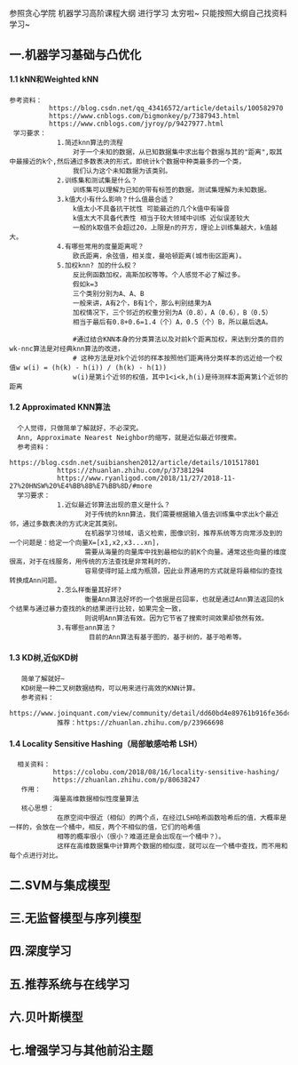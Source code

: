 参照贪心学院 机器学习高阶课程大纲 进行学习
太穷啦~  只能按照大纲自己找资料学习~
## 一.机器学习基础与凸优化
#### 1.1 kNN和Weighted kNN
    参考资料：
              https://blog.csdn.net/qq_43416572/article/details/100582970
              https://www.cnblogs.com/bigmonkey/p/7387943.html
              https://www.cnblogs.com/jyroy/p/9427977.html
     学习要求：
                1.简述knn算法的流程
                    对于一个未知的数据，从已知数据集中求出每个数据与其的"距离",取其中最接近的k个,然后通过多数表决的形式，即统计k个数据中种类最多的一个类，
                    我们认为这个未知数据为该类别。
                2.训练集和测试集是什么？
                    训练集可以理解为已知的带有标签的数据，测试集理解为未知数据。
                3.k值大小有什么影响？什么值最合适？
                    k值太小不具备抗干扰性 可能最近的几个k值中有噪音
                    k值太大不具备代表性 相当于较大领域中训练 近似误差较大
                    一般的k取值不会超过20，上限是n的开方，理论上训练集越大，k值越大。
                4.有哪些常用的度量距离呢？
                    欧氏距离，余弦值，相关度，曼哈顿距离(城市街区距离)。
                5.加权knn? 加的什么权？
                    反比例函数加权，高斯加权等等。个人感觉不必了解过多。
                    假如k=3
                    三个类别分别为A、A、B
                    一般来讲，A有2个，B有1个，那么判别结果为A
                    加权情况下，三个邻近的权重分别为A（0.8），A（0.6），B（0.5）
                    相当于最后有0.8+0.6=1.4（个）A，0.5（个）B，所以最后选A。

                    #通过结合KNN本身的分类算法以及对前k个距离加权，来达到分类的目的 wk-nnc算法是对经典knn算法的改进，
                    # 这种方法是对k个近邻的样本按照他们距离待分类样本的远近给一个权值w w(i) = (h(k) - h(i)) / (h(k) - h(1))
                    w(i)是第i个近邻的权值，其中1<i<k,h(i)是待测样本距离第i个近邻的距离


####  1.2 Approximated KNN算法
      个人觉得，只做简单了解就好，不必深究。
      Ann, Approximate Nearest Neighbor的缩写，就是近似最近邻搜索。
      参考资料：
                https://blog.csdn.net/suibianshen2012/article/details/101517801
                https://zhuanlan.zhihu.com/p/37381294
                https://www.ryanligod.com/2018/11/27/2018-11-27%20HNSW%20%E4%BB%8B%E7%BB%8D/#more
      学习要求：
                1.近似最近邻算法出现的意义是什么？
                       对于传统的knn算法，我们需要根据输入值去训练集中求出k个最近邻，通过多数表决的方式决定其类别。
                       在机器学习领域，语义检索，图像识别，推荐系统等方向常涉及到的一个问题是：给定一个向量X=[x1,x2,x3...xn]，
                       需要从海量的向量库中找到最相似的前K个向量。通常这些向量的维度很高，对于在线服务，用传统的方法查找是非常耗时的，
                       容易使得时延上成为瓶颈，因此业界通用的方式就是将最相似的查找转换成Ann问题。
                2.怎么样衡量其好坏?
                       衡量Ann算法好坏的一个依据是召回率，也就是通过Ann算法返回的k个结果与通过暴力查找的k的结果进行比较，如果完全一致，
                       则说明Ann算法有效。因为它节省了搜索时间效果却依然有效。
                3.有哪些ann算法？
                        目前的Ann算法有基于图的，基于树的，基于哈希等。

####  1.3 KD树,近似KD树
       简单了解就好~
       KD树是一种二叉树数据结构，可以用来进行高效的KNN计算。
       参考资料：
                https://www.joinquant.com/view/community/detail/dd60bd4e89761b916fe36dc4d14bb272
                推荐：https://zhuanlan.zhihu.com/p/23966698

#### 1.4 Locality Sensitive Hashing（局部敏感哈希 LSH）
      相关资料：
               https://colobu.com/2018/08/16/locality-sensitive-hashing/
               https://zhuanlan.zhihu.com/p/80638247
       作用：
               海量高维数据相似性度量算法
       核心思想：
                在原空间中很近（相似）的两个点，在经过LSH哈希函数哈希后的值，大概率是一样的，会放在一个桶中，相反，两个不相似的值，它们的哈希值
                相等的概率很小（很小？难道还是会出现在一个桶中？）。
                这样在高维数据集中计算两个数据的相似度，就可以在一个桶中查找，而不用和每个点进行对比。


## 二.SVM与集成模型
## 三.无监督模型与序列模型
## 四.深度学习
## 五.推荐系统与在线学习
## 六.贝叶斯模型
## 七.增强学习与其他前沿主题